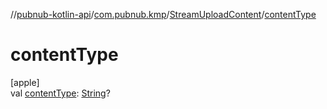 //[pubnub-kotlin-api](../../../index.md)/[com.pubnub.kmp](../index.md)/[StreamUploadContent](index.md)/[contentType](content-type.md)

# contentType

[apple]\
val [contentType](content-type.md): [String](https://kotlinlang.org/api/latest/jvm/stdlib/kotlin-stdlib/kotlin/-string/index.html)?
